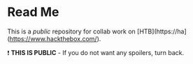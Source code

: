 # Read Me

This is a _public_ repository for collab work on [HTB](https://ha](https://www.hackthebox.com/).

❗ **THIS IS PUBLIC** - If you do not want any spoilers, turn back.
